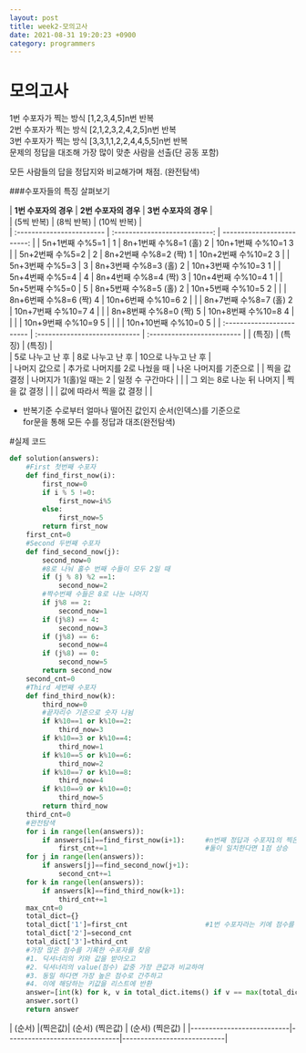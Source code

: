 ```yaml
---
layout: post
title: week2-모의고사
date: 2021-08-31 19:20:23 +0900
category: programmers
---
```

# 모의고사  



1번 수포자가 찍는 방식 [1,2,3,4,5]n번 반복  
2번 수포자가 찍는 방식 [2,1,2,3,2,4,2,5]n번 반복  
3번 수포자가 찍는 방식 [3,3,1,1,2,2,4,4,5,5]n번 반복  
문제의 정답을 대조해 가장 많이 맞춘 사람을 선출(단 공동 포함)  



모든 사람들의 답을 정답지와 비교해가며 채점. (완전탐색)  



###수포자들의 특징 살펴보기  

|   **1번 수포자의 경우**   |     **2번 수포자의 경우**     |    **3번 수포자의 경우**   |   
|        (5씩 반복)         |          (8씩 반복)           |         (10씩 반복)        |   
| :------------------------ | :---------------------------: | -------------------------: |
| 5n+1번째 수%5=1  |  1     | 8n+1번째 수%8=1 (홀)    2     | 10n+1번째 수%10=1    3     |
| 5n+2번째 수%5=2  |  2     | 8n+2번째 수%8=2 (짝)    1     | 10n+2번째 수%10=2    3     |
| 5n+3번째 수%5=3  |  3     | 8n+3번째 수%8=3 (홀)    2     | 10n+3번째 수%10=3    1     | 
| 5n+4번째 수%5=4  |  4     | 8n+4번째 수%8=4 (짝)    3     | 10n+4번째 수%10=4    1     |
| 5n+5번째 수%5=0  |  5     | 8n+5번째 수%8=5 (홀)    2     | 10n+5번째 수%10=5    2     |
|                           | 8n+6번째 수%8=6 (짝)    4     | 10n+6번째 수%10=6    2     |
|                           | 8n+7번째 수%8=7 (홀)    2     | 10n+7번째 수%10=7    4     |
|                           | 8n+8번째 수%8=0 (짝)    5     | 10n+8번째 수%10=8    4     |
|                           |                               | 10n+9번째 수%10=9    5     |
|                           |                               | 10n+10번째 수%10=0   5     |
| :------------------------ | :---------------------------- | :------------------------- |
| (특징)                    | (특징)                        | (특징)                     |    
| 5로 나누고 난 후          | 8로 나누고 난 후              | 10으로 나누고 난 후        |  
| 나머지 값으로             | 추가로 나머지를 2로 나눴을 때 | 나온 나머지를 기준으로     |
| 찍을 값 결정              | 나머지가 1(홀)일 때는 2       | 일정 수 구간마다           |
|                           | 그 외는 8로 나눈 뒤 나머지    | 찍을 값 결정               |
|                           | 값에 따라서 찍을 값 결정      |                            |  



- 반복기준 수로부터 얼마나 떨어진 값인지 순서(인덱스)를 기준으로  
  for문을 통해 모든 수를 정답과 대조(완전탐색)  

#실제 코드  
```python
def solution(answers):
    #First 첫번째 수포자
    def find_first_now(i):
        first_now=0
        if i % 5 !=0:
            first_now=i%5
        else:
            first_now=5
        return first_now
    first_cnt=0
    #Second 두번째 수포자
    def find_second_now(j):
        second_now=0
        #8로 나눠 홀수 번째 수들이 모두 2일 때
        if (j % 8) %2 ==1:
            second_now=2
        #짝수번째 수들은 8로 나눈 나머지
        if j%8 == 2:
            second_now=1        
        if (j%8) == 4:
            second_now=3                
        if (j%8) == 6:
            second_now=4               
        if (j%8) == 0:
            second_now=5               
        return second_now
    second_cnt=0
    #Third 세번째 수포자
    def find_third_now(k):
        third_now=0
        #끝자리수 기준으로 숫자 나뉨
        if k%10==1 or k%10==2:
            third_now=3
        if k%10==3 or k%10==4:
            third_now=1
        if k%10==5 or k%10==6:
            third_now=2
        if k%10==7 or k%10==8:
            third_now=4
        if k%10==9 or k%10==0:
            third_now=5
        return third_now
    third_cnt=0
    #완전탐색
    for i in range(len(answers)):
        if answers[i]==find_first_now(i+1):     #n번째 정답과 수포자1의 찍은 답 비교   
            first_cnt+=1                        #둘이 일치한다면 1점 상승  
    for j in range(len(answers)):
        if answers[j]==find_second_now(j+1):
            second_cnt+=1
    for k in range(len(answers)):        
        if answers[k]==find_third_now(k+1):
            third_cnt+=1
    max_cnt=0
    total_dict={}
    total_dict['1']=first_cnt                   #1번 수포자라는 키에 점수를 value로 할당
    total_dict['2']=second_cnt
    total_dict['3']=third_cnt
    #가장 많은 점수를 기록한 수포자를 찾음
    #1. 딕셔너리의 키와 값을 받아오고   
    #2. 딕셔너리의 value(점수) 값중 가장 큰값과 비교하여
    #3. 동일 하다면 가장 높은 점수로 간주하고 
    #4. 이에 해당하는 키값을 리스트에 반환
    answer=[int(k) for k, v in total_dict.items() if v == max(total_dict.values())]
    answer.sort()
    return answer
```


|  (순서)          |(찍은값)|  (순서)              (찍은값) |  (순서)           (찍은값) | 
|---------------------------|-------------------------------|----------------------------|
